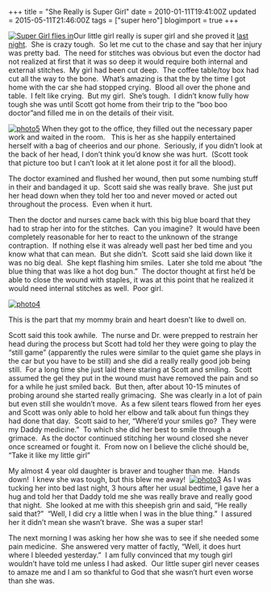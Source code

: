 +++
title = "She Really is Super Girl"
date = 2010-01-11T19:41:00Z
updated = 2015-05-11T21:46:00Z
tags = ["super hero"]
blogimport = true 
+++

[![Super Girl flies in](https://latc.s3.amazonaws.com/wp-content/uploads/2010/01/SuperGirlfliesin.jpg "Super Girl flies in")](https://latc.s3.amazonaws.com/wp-content/uploads/2010/01/SuperGirlfliesin.jpg)Our little girl really is super girl and she proved it [last night](http://lifeatthecircus.com/2010/01/11/safe-in-daddys-arms/).&#160; She is crazy tough.&#160; So let me cut to the chase and say that her injury was pretty bad.&#160; The need for stitches was obvious but even the doctor had not realized at first that it was so deep it would require both internal and external stitches.&#160; My girl had been cut deep.&#160; The coffee table/toy box had cut all the way to the bone.&#160; What’s amazing is that the by the time I got home with the car she had stopped crying.&#160; Blood all over the phone and table.&#160; I felt like crying.&#160; But my girl.&#160; She’s tough.&#160; I didn’t know fully how tough she was until Scott got home from their trip to the “boo boo doctor”and filled me in on the details of their visit.&#160; 

[![photo5](https://latc.s3.amazonaws.com/wp-content/uploads/2010/01/photo5.jpg "photo5")](https://latc.s3.amazonaws.com/wp-content/uploads/2010/01/photo5.jpg) When they got to the office, they filled out the necessary paper work and waited in the room.&#160;&#160; This is her as she happily entertained&#160; herself with a bag of cheerios and our phone.&#160; Seriously, if you didn’t look at the back of her head, I don’t think you’d know she was hurt.&#160; (Scott took that picture too but I can’t look at it let alone post it for all the blood).&#160;&#160; 

The doctor examined and flushed her wound, then put some numbing stuff in their and bandaged it up.&#160; Scott said she was really brave.&#160; She just put her head down when they told her too and never moved or acted out throughout the process.&#160; Even when it hurt.&#160; 

Then the doctor and nurses came back with this big blue board that they had to strap her into for the stitches.&#160; Can you imagine?&#160; It would have been completely reasonable for her to react to the unknown of the strange contraption.&#160; If nothing else it was already well past her bed time and you know what that can mean.&#160; But she didn’t.&#160; Scott said she laid down like it was no big deal.&#160; She kept flashing him smiles.&#160; Later she told me about “the blue thing that was like a hot dog bun.”&#160; The doctor thought at first he’d be able to close the wound with staples, it was at this point that he realized it would need internal stitches as well.&#160; Poor girl.&#160; 

[![photo4](https://latc.s3.amazonaws.com/wp-content/uploads/2010/01/photo4.jpg "photo4")](https://latc.s3.amazonaws.com/wp-content/uploads/2010/01/photo4.jpg) 

This is the part that my mommy brain and heart doesn’t like to dwell on.&#160; 

Scott said this took awhile.&#160; The nurse and Dr. were prepped to restrain her head during the process but Scott had told her they were going to play the “still game” (apparently the rules were similar to the quiet game she plays in the car but you have to be still) and she did a really really good job being still.&#160; For a long time she just laid there staring at Scott and smiling.&#160; Scott assumed the gel they put in the wound must have removed the pain and so for a while he just smiled back.&#160; But then, after about 10-15 minutes of probing around she started really grimacing.&#160; She was clearly in a lot of pain but even still she wouldn’t move.&#160; As a few silent tears flowed from her eyes and Scott was only able to hold her elbow and talk about fun things they had done that day.&#160; Scott said to her, “Where’d your smiles go?&#160; They were my Daddy medicine.”&#160; To which she did her best to smile through a grimace.&#160; As the doctor continued stitching her wound closed she never once screamed or fought it.&#160; From now on I believe the cliché should be, “Take it like my little girl”

My almost 4 year old daughter is braver and tougher than me.&#160; Hands down!&#160; I knew she was tough, but this blew me away!&#160; [![photo3](https://latc.s3.amazonaws.com/wp-content/uploads/2010/01/photo3.jpg "photo3")](https://latc.s3.amazonaws.com/wp-content/uploads/2010/01/photo3.jpg) As I was tucking her into bed last night, 3 hours after her usual bedtime, I gave her a hug and told her that Daddy told me she was really brave and really good that night.&#160; She looked at me with this sheepish grin and said, “He really said that?”&#160; “Well, I did cry a little when I was in the blue thing.”&#160; I assured her it didn’t mean she wasn’t brave.&#160; She was a super star!&#160;&#160; 

The next morning I was asking her how she was to see if she needed some pain medicine.&#160; She answered very matter of factly, “Well, it does hurt where I bleeded yesterday.”&#160; I am fully convinced that my tough girl wouldn’t have told me unless I had asked.&#160; Our little super girl never ceases to amaze me and I am so thankful to God that she wasn’t hurt even worse than she was.&#160; 
